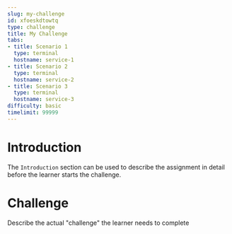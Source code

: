 ```yaml
---
slug: my-challenge
id: xfoeskdtowtq
type: challenge
title: My Challenge
tabs:
- title: Scenario 1
  type: terminal
  hostname: service-1
- title: Scenario 2
  type: terminal
  hostname: service-2
- title: Scenario 3
  type: terminal
  hostname: service-3
difficulty: basic
timelimit: 99999
---
```


Introduction
============

The `Introduction` section can be used to describe the assignment in detail before the learner starts the challenge.

Challenge
=========

Describe the actual "challenge" the learner needs to complete

